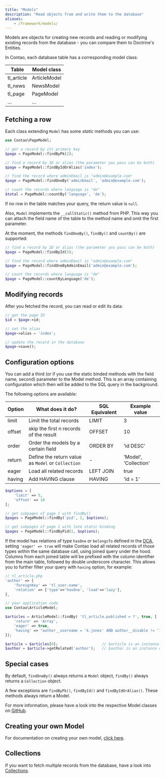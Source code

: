 ```yaml
---
title: "Models"
description: "Read objects from and write them to the database"
aliases:
    - /framework/models/
---
```



Models are objects for creating new records and reading or modifying existing records from the database - you can compare them to Doctrine's Entities.

In Contao, each database table has a corresponding model class:

| Table      | Model class  |
|------------|--------------|
| tl_article | ArticleModel |
| tl_news    | NewsModel    |
| tl_page    | PageModel    |
| …          | …            |


## Fetching a row

Each class extending `Model` has some *static* methods you can use:

```php
use Contao\PageModel;

// get a record by its primary key
$page = PageModel::findByPk(2);

// find a record by ID or alias (the parameter you pass can be both)
$page = PageModel::findByIdOrAlias('index');

// find the record where adminEmail is "admin@example.com"
$page = PageModel::findOneBy('adminEmail', 'admin@example.com');

// count the records where language is "de"
$total = PageModel::countBy('language', 'de');
```

If no row in the table matches your query, the return value is `null`.

Also, `Model` implements the `__callStatic()` method from PHP. This way you can attach the field name of the table to the method name and omit the first parameter.

At the moment, the methods `findOneBy()`, `findBy()` and `countBy()` are supported:

```php
// find a record by ID or alias (the parameter you pass can be both)
$page = PageModel::findById(5);

// find the record where adminEmail is "admin@example.com"
$page = PageModel::findOneByAdminEmail('admin@example.com');

// count the records where language is "de"
$page = PageModel::countByLanguage('de');
```


## Modifying records

After you fetched the record, you can read or edit its data:
```php
// get the page ID
$id = $page->id;

// set the alias
$page->alias = 'index';

// update the record in the database
$page->save();
```

## Configuration options
You can add a third (or if you use the static binded methods with the field name, second) parameter to the Model method.
This is an array containing configuration which then will be added to the SQL query in the background.

The following options are available:

| Option | What does it do?                                   | SQL Equivalent | Example value         |
|--------|----------------------------------------------------|----------------|-----------------------|
| limit  | Limit the total records                            | LIMIT          | 3                     |
| offset | skip the first n records of the result             | OFFSET         | 10                    |
| order  | Order the models by a certain field                | ORDER BY       | 'id DESC'             |
| return | Define the return value as `Model` or `Collection` | -              | 'Model', 'Collection' |
| eager  | Load all related records                           | LEFT JOIN      | true                  |
| having | Add HAVING clause                                  | HAVING         | 'id = 1'              |

```php
$options = [
    'limit' => 5,
    'offset' => 10
];

// get subpages of page 1 with findBy()
$pages = PageModel::findBy('pid', 1, $options);

// get subpages of page 1 with late static binding
$pages = PageModel::findByPid(1, $options);
```

If the model has relations of type `hasOne` or `belongsTo` defined in the [DCA](/framework/dca), setting `'eager' => true`
will make Contao load all related records of those types within the same database call, using joined query under the hood.
Columns from each joined table will be prefixed with the column identifier from the main table, followed by double underscore
character. This allows you to further filter your query with `having` option, for example:

```php
// tl_article.php
'author' => [
    'foreignKey' => 'tl_user.name',
    'relation' => ['type'=>'hasOne', 'load'=>'lazy'],
],

// your application code
use Contao\ArticleModel;

$articles = ArticleModel::findBy( 'tl_article.published = ?', true, [
    'return' => 'Array',
    'eager' => true,
    'having' => "author__username = 'k.jones' AND author__disable != '1'"
]);

$article = $articles[0];                    // $article is an instance of ArticleModel
$author = $article->getRelated('author');   // $author is an instance of UserModel
```

## Special cases

By default, `findOneBy()` always returns a `Model` object, `findBy()` always returns a `Collection` object.

A few exceptions are `findByPk()`, `findById()` and `findByIdOrAlias()`. These methods always return a Model.

For more information, please have a look into the respective Model classes on [GitHub](https://github.com/contao/contao/blob/5.x/core-bundle/contao/models).


## Creating your own Model
For documentation on creating your own model, [click here](customization).

## Collections
If you want to fetch multiple records from the database, have a look into [Collections](collections).
